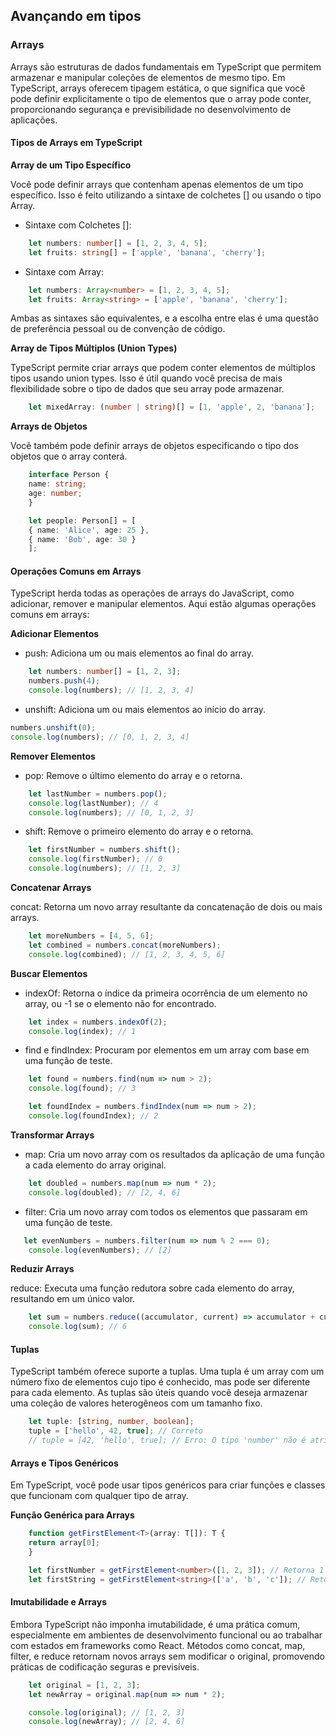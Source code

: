 ## Avançando em tipos

### Arrays

Arrays são estruturas de dados fundamentais em TypeScript que permitem armazenar e manipular coleções de elementos de mesmo tipo. Em TypeScript, arrays oferecem tipagem estática, o que significa que você pode definir explicitamente o tipo de elementos que o array pode conter, proporcionando segurança e previsibilidade no desenvolvimento de aplicações.

#### Tipos de Arrays em TypeScript

**Array de um Tipo Específico**

Você pode definir arrays que contenham apenas elementos de um tipo específico. Isso é feito utilizando a sintaxe de colchetes [] ou usando o tipo Array<T>.

* Sintaxe com Colchetes []:

```typescript
    let numbers: number[] = [1, 2, 3, 4, 5];
    let fruits: string[] = ['apple', 'banana', 'cherry'];
```

* Sintaxe com Array<T>: 

```typescript
    let numbers: Array<number> = [1, 2, 3, 4, 5];
    let fruits: Array<string> = ['apple', 'banana', 'cherry'];
```

Ambas as sintaxes são equivalentes, e a escolha entre elas é uma questão de preferência pessoal ou de convenção de código.

**Array de Tipos Múltiplos (Union Types)**

TypeScript permite criar arrays que podem conter elementos de múltiplos tipos usando union types. Isso é útil quando você precisa de mais flexibilidade sobre o tipo de dados que seu array pode armazenar.

```typescript
    let mixedArray: (number | string)[] = [1, 'apple', 2, 'banana'];
```

**Arrays de Objetos**

Você também pode definir arrays de objetos especificando o tipo dos objetos que o array conterá.

```typescript
    interface Person {
    name: string;
    age: number;
    }

    let people: Person[] = [
    { name: 'Alice', age: 25 },
    { name: 'Bob', age: 30 }
    ];
```

#### Operações Comuns em Arrays

TypeScript herda todas as operações de arrays do JavaScript, como adicionar, remover e manipular elementos. Aqui estão algumas operações comuns em arrays:


**Adicionar Elementos**

* push: Adiciona um ou mais elementos ao final do array.

```typescript
    let numbers: number[] = [1, 2, 3];
    numbers.push(4);
    console.log(numbers); // [1, 2, 3, 4]
```

* unshift: Adiciona um ou mais elementos ao início do array.

```typescript
numbers.unshift(0);
console.log(numbers); // [0, 1, 2, 3, 4]

```

**Remover Elementos**

* pop: Remove o último elemento do array e o retorna.

```typescript
    let lastNumber = numbers.pop();
    console.log(lastNumber); // 4
    console.log(numbers); // [0, 1, 2, 3]
```

* shift: Remove o primeiro elemento do array e o retorna.

```typescript
    let firstNumber = numbers.shift();
    console.log(firstNumber); // 0
    console.log(numbers); // [1, 2, 3]
```

**Concatenar Arrays**

concat: Retorna um novo array resultante da concatenação de dois ou mais arrays.

```typescript
    let moreNumbers = [4, 5, 6];
    let combined = numbers.concat(moreNumbers);
    console.log(combined); // [1, 2, 3, 4, 5, 6]
```

**Buscar Elementos**

* indexOf: Retorna o índice da primeira ocorrência de um elemento no array, ou -1 se o elemento não for encontrado.


```typescript
    let index = numbers.indexOf(2);
    console.log(index); // 1
```

* find e findIndex: Procuram por elementos em um array com base em uma função de teste.


```typescript
    let found = numbers.find(num => num > 2);
    console.log(found); // 3

    let foundIndex = numbers.findIndex(num => num > 2);
    console.log(foundIndex); // 2
```

**Transformar Arrays**

* map: Cria um novo array com os resultados da aplicação de uma função a cada elemento do array original.


```typescript
    let doubled = numbers.map(num => num * 2);
    console.log(doubled); // [2, 4, 6]
```

* filter: Cria um novo array com todos os elementos que passaram em uma função de teste.


```typescript
   let evenNumbers = numbers.filter(num => num % 2 === 0);
    console.log(evenNumbers); // [2]
```

**Reduzir Arrays**

reduce: Executa uma função redutora sobre cada elemento do array, resultando em um único valor.

```typescript
    let sum = numbers.reduce((accumulator, current) => accumulator + current, 0);
    console.log(sum); // 6
```

#### Tuplas

TypeScript também oferece suporte a tuplas. Uma tupla é um array com um número fixo de elementos cujo tipo é conhecido, mas pode ser diferente para cada elemento. As tuplas são úteis quando você deseja armazenar uma coleção de valores heterogêneos com um tamanho fixo.

```typescript
    let tuple: [string, number, boolean];
    tuple = ['hello', 42, true]; // Correto
    // tuple = [42, 'hello', true]; // Erro: O tipo 'number' não é atribuível ao tipo 'string' na primeira posição
```

#### Arrays e Tipos Genéricos

Em TypeScript, você pode usar tipos genéricos para criar funções e classes que funcionam com qualquer tipo de array.

**Função Genérica para Arrays**

```typescript
    function getFirstElement<T>(array: T[]): T {
    return array[0];
    }

    let firstNumber = getFirstElement<number>([1, 2, 3]); // Retorna 1
    let firstString = getFirstElement<string>(['a', 'b', 'c']); // Retorna 'a'
```

#### Imutabilidade e Arrays

Embora TypeScript não imponha imutabilidade, é uma prática comum, especialmente em ambientes de desenvolvimento funcional ou ao trabalhar com estados em frameworks como React. Métodos como concat, map, filter, e reduce retornam novos arrays sem modificar o original, promovendo práticas de codificação seguras e previsíveis.

```typescript
    let original = [1, 2, 3];
    let newArray = original.map(num => num * 2);

    console.log(original); // [1, 2, 3]
    console.log(newArray); // [2, 4, 6]
```